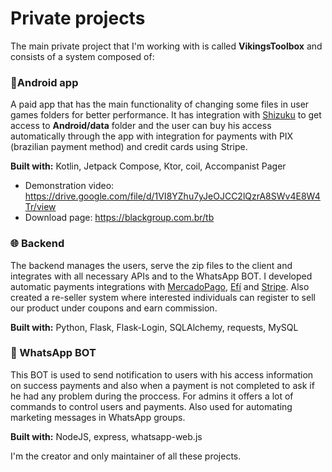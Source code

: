 # Private projects

The main private project that I'm working with is called **VikingsToolbox** and consists of a system composed of:

### 📱Android app
A paid app that has the main functionality of changing some files in user games folders for better performance. It has integration with [Shizuku](https://shizuku.rikka.app/) to get access to **Android/data** folder and the user can buy his access automatically through the app with integration for payments with PIX (brazilian payment method) and credit cards using Stripe.

**Built with:** Kotlin, Jetpack Compose, Ktor, coil, Accompanist Pager

- Demonstration video: https://drive.google.com/file/d/1VI8YZhu7yJeOJCC2lQzrA8SWv4E8W4Tr/view
- Download page: https://blackgroup.com.br/tb

### 🌐 Backend
The backend manages the users, serve the zip files to the client and integrates with all necessary APIs and to the WhatsApp BOT. I developed automatic payments integrations with [MercadoPago](https://mercadopago.com.br), [Efí](https://sejaefi.com.br) and [Stripe](https://stripe.com). Also created a re-seller system where interested individuals can register to sell our product under coupons and earn commission.

**Built with:** Python, Flask, Flask-Login, SQLAlchemy, requests, MySQL

### 🤖 WhatsApp BOT
This BOT is used to send notification to users with his access information on success payments and also when a payment is not completed to ask if he had any problem during the proccess. For admins it offers a lot of commands to control users and payments. Also used for automating marketing messages in WhatsApp groups.

**Built with:** NodeJS, express, whatsapp-web.js

I'm the creator and only maintainer of all these projects.
